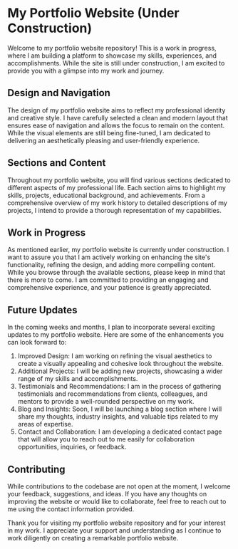 # My Portfolio Website (Under Construction)

Welcome to my portfolio website repository! This is a work in progress, where I am building a platform to showcase my skills, experiences, and accomplishments. While the site is still under construction, I am excited to provide you with a glimpse into my work and journey.

## Design and Navigation

The design of my portfolio website aims to reflect my professional identity and creative style. I have carefully selected a clean and modern layout that ensures ease of navigation and allows the focus to remain on the content. While the visual elements are still being fine-tuned, I am dedicated to delivering an aesthetically pleasing and user-friendly experience.

## Sections and Content

Throughout my portfolio website, you will find various sections dedicated to different aspects of my professional life. Each section aims to highlight my skills, projects, educational background, and achievements. From a comprehensive overview of my work history to detailed descriptions of my projects, I intend to provide a thorough representation of my capabilities.

## Work in Progress

As mentioned earlier, my portfolio website is currently under construction. I want to assure you that I am actively working on enhancing the site's functionality, refining the design, and adding more compelling content. While you browse through the available sections, please keep in mind that there is more to come. I am committed to providing an engaging and comprehensive experience, and your patience is greatly appreciated.

## Future Updates

In the coming weeks and months, I plan to incorporate several exciting updates to my portfolio website. Here are some of the enhancements you can look forward to:

1. Improved Design: I am working on refining the visual aesthetics to create a visually appealing and cohesive look throughout the website.
2. Additional Projects: I will be adding new projects, showcasing a wider range of my skills and accomplishments.
3. Testimonials and Recommendations: I am in the process of gathering testimonials and recommendations from clients, colleagues, and mentors to provide a well-rounded perspective on my work.
4. Blog and Insights: Soon, I will be launching a blog section where I will share my thoughts, industry insights, and valuable tips related to my areas of expertise.
5. Contact and Collaboration: I am developing a dedicated contact page that will allow you to reach out to me easily for collaboration opportunities, inquiries, or feedback.

## Contributing

While contributions to the codebase are not open at the moment, I welcome your feedback, suggestions, and ideas. If you have any thoughts on improving the website or would like to collaborate, feel free to reach out to me using the contact information provided.

Thank you for visiting my portfolio website repository and for your interest in my work. I appreciate your support and understanding as I continue to work diligently on creating a remarkable portfolio website.